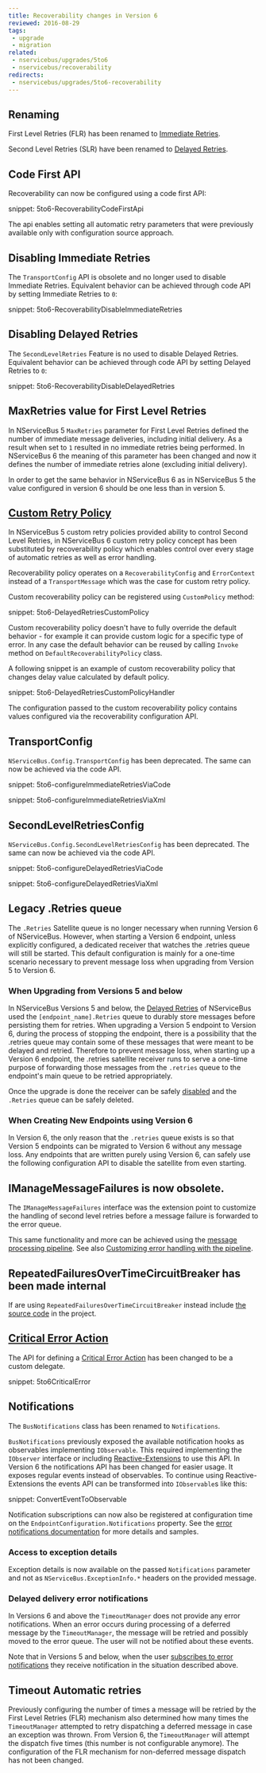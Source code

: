 ```yaml
---
title: Recoverability changes in Version 6
reviewed: 2016-08-29
tags:
 - upgrade
 - migration
related:
 - nservicebus/upgrades/5to6
 - nservicebus/recoverability
redirects:
 - nservicebus/upgrades/5to6-recoverability
---
```



## Renaming

First Level Retries (FLR) has been renamed to [Immediate Retries](/nservicebus/recoverability/#immediate-retries).

Second Level Retries (SLR) have been renamed to [Delayed Retries](/nservicebus/recoverability/#delayed-retries).


## Code First API

Recoverability can now be configured using a code first API:

snippet: 5to6-RecoverabilityCodeFirstApi

The api enables setting all automatic retry parameters that were previously available only with configuration source approach.


## Disabling Immediate Retries

The `TransportConfig` API is obsolete and no longer used to disable Immediate Retries. Equivalent behavior can be achieved through code API by setting Immediate Retries to `0`:

snippet: 5to6-RecoverabilityDisableImmediateRetries


## Disabling Delayed Retries

The `SecondLevelRetries` Feature is no used to disable Delayed Retries. Equivalent behavior can be achieved through code API by setting Delayed Retries to `0`:

snippet: 5to6-RecoverabilityDisableDelayedRetries


## MaxRetries value for First Level Retries

In NServiceBus 5 `MaxRetries` parameter for First Level Retries defined the number of immediate message deliveries, including initial delivery. As a result when set to `1` resulted in no immediate retries being performed. In NServiceBus 6 the meaning of this parameter has been changed and now it defines the number of immediate retries alone (excluding initial delivery). 

In order to get the same behavior in NServiceBus 6 as in NServiceBus 5 the value configured in version 6 should be one less than in version 5.


## [Custom Retry Policy](/nservicebus/recoverability/custom-recoverability-policy.md)

In NServiceBus 5 custom retry policies provided ability to control Second Level Retries, in NServiceBus 6 custom retry policy concept has been substituted by recoverability policy which enables control over every stage of automatic retries as well as error handling.

Recoverability policy operates on a `RecoverabilityConfig` and `ErrorContext` instead of a `TransportMessage` which was the case for custom retry policy.

Custom recoverability policy can be registered using `CustomPolicy` method:

snippet: 5to6-DelayedRetriesCustomPolicy

Custom recoverability policy doesn't have to fully override the default behavior - for example it can provide custom logic for a specific type of error. In any case the default behavior can be reused by calling `Invoke` method on `DefaultRecoverabilityPolicy` class. 

A following snippet is an example of custom recoverability policy that changes delay value calculated by default policy.

snippet: 5to6-DelayedRetriesCustomPolicyHandler

The configuration passed to the custom recoverability policy contains values configured via the recoverability configuration API.


## TransportConfig

`NServiceBus.Config.TransportConfig` has been deprecated. The same can now be achieved via the code API.

snippet: 5to6-configureImmediateRetriesViaCode

snippet: 5to6-configureImmediateRetriesViaXml


## SecondLevelRetriesConfig

`NServiceBus.Config.SecondLevelRetriesConfig` has been deprecated. The same can now be achieved via the code API.

snippet: 5to6-configureDelayedRetriesViaCode

snippet: 5to6-configureDelayedRetriesViaXml


## Legacy .Retries queue

The `.Retries` Satellite queue is no longer necessary when running Version 6 of NServiceBus.  However, when starting a Version 6 endpoint, unless explicitly configured, a dedicated receiver that watches the .retries queue will still be started. This default configuration is mainly for a one-time scenario necessary to prevent message loss when upgrading from Version 5 to Version 6. 


### When Upgrading from Versions 5 and below

In NServiceBus Versions 5 and below, the [Delayed Retries](/nservicebus/recoverability/#delayed-retries) of NServiceBus used the `[endpoint_name].Retries` queue to durably store messages before persisting them for retries.  When upgrading a Version 5 endpoint to Version 6, during the process of stopping the endpoint, there is a possibility that the .retries queue may contain some of these messages that were meant to be delayed and retried. Therefore to prevent message loss, when starting up a Version 6 endpoint, the .retries satellite receiver runs to serve a one-time purpose of forwarding those messages from the `.retries` queue to the endpoint's main queue to be retried appropriately. 

Once the upgrade is done the receiver can be safely [disabled](/nservicebus/recoverability/configure-delayed-retries.md#legacy-retries-message-receiver) and the `.Retries` queue can be safely deleted.


### When Creating New Endpoints using Version 6

In Version 6, the only reason that the `.retries` queue exists is so that Version 5 endpoints can be migrated to Version 6 without any message loss. Any endpoints that are written purely using Version 6, can safely use the following configuration API to disable the satellite from even starting.


## IManageMessageFailures is now obsolete.

The `IManageMessageFailures` interface was the extension point to customize the handling of second level retries before a message failure is forwarded to the error queue.

This same functionality and more can be achieved using the [message processing pipeline](/nservicebus/pipeline/). See also [Customizing error handling with the pipeline](/nservicebus/pipeline/customizing-error-handling.md).


## RepeatedFailuresOverTimeCircuitBreaker has been made internal

If are using `RepeatedFailuresOverTimeCircuitBreaker` instead include [the source code](https://github.com/Particular/NServiceBus/blob/5.2.5/src/NServiceBus.Core/CircuitBreakers/RepeatedFailuresOverTimeCircuitBreaker.cs) in the project.


## [Critical Error Action](/nservicebus/hosting/critical-errors.md)

The API for defining a [Critical Error Action](/nservicebus/hosting/critical-errors.md) has been changed to be a custom delegate.

snippet: 5to6CriticalError


## Notifications

The `BusNotifications` class has been renamed to `Notifications`.

`BusNotifications` previously exposed the available notification hooks as observables implementing `IObservable`. This required implementing the `IObserver` interface or including [Reactive-Extensions](https://msdn.microsoft.com/en-au/data/gg577609.aspx) to use this API. In Version 6 the notifications API has been changed for easier usage. It exposes regular events instead of observables. To continue using Reactive-Extensions the events API can be transformed into `IObservable`s like this:

snippet: ConvertEventToObservable

Notification subscriptions can now also be registered at configuration time on the `EndpointConfiguration.Notifications` property. See the [error notifications documentation](/nservicebus/recoverability/subscribing-to-error-notifications.md) for more details and samples.

### Access to exception details

Exception details is now available on the passed `Notifications` parameter and not as `NServiceBus.ExceptionInfo.*` headers on the provided message.

### Delayed delivery error notifications

In Versions 6 and above the `TimeoutManager` does not provide any error notifications. When an error occurs during processing of a deferred message by the `TimeoutManager`, the message will be retried and possibly moved to the error queue. The user will not be notified about these events.

Note that in Versions 5 and below, when the user [subscribes to error notifications](/nservicebus/recoverability/subscribing-to-error-notifications.md) they receive notification in the situation described above.


## Timeout Automatic retries

Previously configuring the number of times a message will be retried by the First Level Retries (FLR) mechanism also determined how many times the `TimeoutManager` attempted to retry dispatching a deferred message in case an exception was thrown. From Version 6, the `TimeoutManager` will attempt the dispatch five times (this number is not configurable anymore). The configuration of the FLR mechanism for non-deferred message dispatch has not been changed.